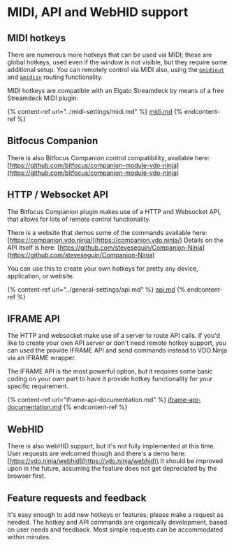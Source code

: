# MIDI, API and WebHID support

## MIDI hotkeys

There are numerous more hotkeys that can be used via MIDI; these are global hotkeys, used even if the window is not visible, but they require some additional setup. You can remotely control via MIDI also, using the [`&midiout`](../midi-settings/midiout.md) and [`&midiin`](../midi-settings/midiin.md) routing functionality.&#x20;

MIDI hotkeys are compatible with an Elgato Streamdeck by means of a free Streamdeck MIDI plugin.

{% content-ref url="../midi-settings/midi.md" %}
[midi.md](../midi-settings/midi.md)
{% endcontent-ref %}

## Bitfocus Companion

There is also Bitfocus Companion control compatibility, available here: [https://github.com/bitfocus/companion-module-vdo-ninja](https://github.com/bitfocus/companion-module-vdo-ninja)

## HTTP / Websocket API

The Bitfocus Companion plugin makes use of a HTTP and Websocket API, that allows for lots of remote control functionality.

There is a website that demos some of the commands available here: [https://companion.vdo.ninja/](https://companion.vdo.ninja/) Details on the API itself is here: [https://github.com/steveseguin/Companion-Ninja](https://github.com/steveseguin/Companion-Ninja)

You can use this to create your own hotkeys for pretty any device, application, or website.

{% content-ref url="../general-settings/api.md" %}
[api.md](../general-settings/api.md)
{% endcontent-ref %}

## IFRAME API

The HTTP and websocket make use of a server to route API calls. If you'd like to create your own API server or don't need remote hotkey support, you can used the provide IFRAME API and send commands instead to VDO.Ninja via an IFRAME wrapper.&#x20;

The IFRAME API is the most powerful option, but it requires some basic coding on your own part to have it provide hotkey functionality for your specific requirement.

{% content-ref url="iframe-api-documentation.md" %}
[iframe-api-documentation.md](iframe-api-documentation.md)
{% endcontent-ref %}

## WebHID

There is also webHID support, but it's not fully implemented at this time. User requests are welcomed though and there's a demo here: [https://vdo.ninja/webhid](https://vdo.ninja/webhid)\
It should be improved upon in the future, assuming the feature does not get depreciated by the browser first.

## Feature requests and feedback

It's easy enough to add new hotkeys or features; please make a request as needed. The hotkey and API commands are organically development, based on user needs and feedback. Most simple requests can be accommodated within minutes.
